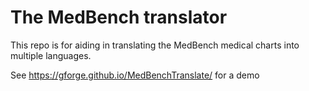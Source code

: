 # The MedBench translator

This repo is for aiding in translating the MedBench medical charts into multiple languages.

See https://gforge.github.io/MedBenchTranslate/ for a demo
